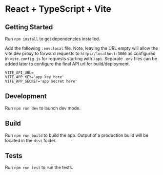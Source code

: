 # React + TypeScript + Vite

## Getting Started

Run `npm install` to get dependencies installed.

Add the following `.env.local` file. Note, leaving the URL empty will allow the vite dev proxy to forward requests to `http://localhost:3000` as configured in `vite.config.js` for requests starting with `/api`. Separate `.env` files can be added later to configure the final API url for build/deployment.
```text
VITE_API_URL=
VITE_APP_KEY='app key here'
VITE_APP_SECRET='app secret here'
```

## Development

Run `npm run dev` to launch dev mode.

## Build

Run `npm run build` to build the app. Output of a production build will be located in the `dist` folder.

## Tests

Run `npm run test` to run the tests.
